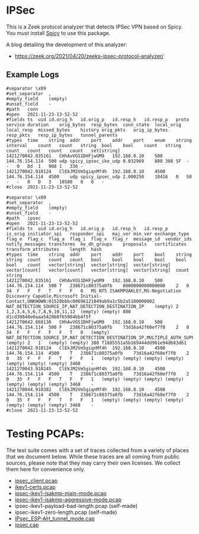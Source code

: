 # IPSec

This is a Zeek protocol analyzer that detects IPSec VPN based on Spicy.
You must install [Spicy](https://docs.zeek.org/projects/spicy/en/latest/)
to use this package.

A blog detailing the development of this analyzer:

- <https://zeek.org/2021/04/20/zeeks-ipsec-protocol-analyzer/>

## Example Logs

```
#separator \x09
#set_separator	,
#empty_field	(empty)
#unset_field	-
#path	conn
#open	2021-11-23-13-52-52
#fields	ts	uid	id.orig_h	id.orig_p	id.resp_h	id.resp_p	proto	service	duration	orig_bytes	resp_bytes	conn_state	local_orig	local_resp	missed_bytes	history	orig_pkts	orig_ip_bytes	resp_pkts	resp_ip_bytes	tunnel_parents
#types	time	string	addr	port	addr	port	enum	string	interval	count	count	string	bool	bool	count	string	count	count	count	count	set[string]
1421270042.835161	CHhAvVGS1DHFjwGM9	192.168.0.10	500	144.76.154.114	500	udp	spicy_ipsec_ike_udp	0.032969	880	308	SF	-	-	0	Dd	1	908	1	336	-
1421270042.910124	ClEkJM2Vm5giqnMf4h	192.168.0.10	4500	144.76.154.114	4500	udp	spicy_ipsec_udp	2.000258	10416	0	S0	-	-	0	D	3	10500	0	0	-
#close	2021-11-23-13-52-52
```

```
#separator \x09
#set_separator	,
#empty_field	(empty)
#unset_field	-
#path	ipsec
#open	2021-11-23-13-52-52
#fields	ts	uid	id.orig_h	id.orig_p	id.resp_h	id.resp_p	is_orig	initiator_spi	responder_spi	maj_ver	min_ver	exchange_type	flag_e	flag_c	flag_a	flag_i	flag_v	flag_r	message_id	vendor_ids	notify_messages	transforms	ke_dh_groups	proposals	certificates	transform_attributes	length	hash
#types	time	string	addr	port	addr	port	bool	string	string	count	count	count	bool	bool	bool	bool	bool	bool	count	vector[string]	vector[string]	vector[string]	vector[count]	vector[count]	vector[string]	vector[string]	count	string
1421270042.835161	CHhAvVGS1DHFjwGM9	192.168.0.10	500	144.76.154.114	500	T	238671c80375a0fb	0000000000000000	2	0	34	F	F	F	T	F	F	0	MS NT5 ISAKMPOAKLEY,MS-Negotiation Discovery Capable,Microsoft Initial-Contact,UNKNOWN:01528bbbc00696121849ab9a1c5b2a5100000002	NAT_DETECTION_SOURCE_IP,NAT_DETECTION_DESTINATION_IP	(empty)	2	1,2,3,4,5,6,7,8,9,10,11,12	(empty)	(empty)	880	d1cd39840e0aaa5420b8f65984bb4f5f
1421270042.868130	CHhAvVGS1DHFjwGM9	192.168.0.10	500	144.76.154.114	500	F	238671c80375a0fb	73d16a42f60ef7f0	2	0	34	F	F	F	F	F	T	0	(empty)	NAT_DETECTION_SOURCE_IP,NAT_DETECTION_DESTINATION_IP,MULTIPLE_AUTH_SUPPORTED	(empty)	2	1	(empty)	(empty)	308	f1885551a5b169444dd961e94d683d61
1421270042.910124	ClEkJM2Vm5giqnMf4h	192.168.0.10	4500	144.76.154.114	4500	T	238671c80375a0fb	73d16a42f60ef7f0	2	0	35	F	F	F	T	F	F	1	(empty)	(empty)	(empty)	(empty)	(empty)	(empty)	(empty)	3468	-
1421270043.910245	ClEkJM2Vm5giqnMf4h	192.168.0.10	4500	144.76.154.114	4500	T	238671c80375a0fb	73d16a42f60ef7f0	2	0	35	F	F	F	T	F	F	1	(empty)	(empty)	(empty)	(empty)	(empty)	(empty)	(empty)	3468	-
1421270044.910382	ClEkJM2Vm5giqnMf4h	192.168.0.10	4500	144.76.154.114	4500	T	238671c80375a0fb	73d16a42f60ef7f0	2	0	35	F	F	F	T	F	F	1	(empty)	(empty)	(empty)	(empty)	(empty)	(empty)	(empty)	3468	-
#close	2021-11-23-13-52-52
```

# Testing PCAPs:

The test suite comes with a set of traces collected from a variety of
places that we document below. While these traces are all coming from
public sources, please note that they may carry their own licenses.
We collect them here for convenience only.

- [ipsec_client.pcap](https://www.cloudshark.org/captures/9e63e31f9f56)
- [ikev1-certs.pcap](https://github.com/wireshark/wireshark/blob/master/test/captures/ikev1-certs.pcap)
- [ipsec-ikev1-isakmp-main-mode.pcap](https://www.cloudshark.org/captures/ff740838f1c2)
- [ipsec-ikev1-isakmp-aggressive-mode.pcap](https://www.cloudshark.org/captures/e51f5c8a6b24)
- ipsec-ikev1-payload-bad-length.pcap (self-made)
- ipsec-ikev1-zero-length.pcap (self-made)
- [IPsec_ESP-AH_tunnel_mode.cap](https://www.cloudshark.org/captures/dcbaa6ab009b)
- [ipsec.cap](https://www.cloudshark.org/captures/6ad6e687ed9d)
